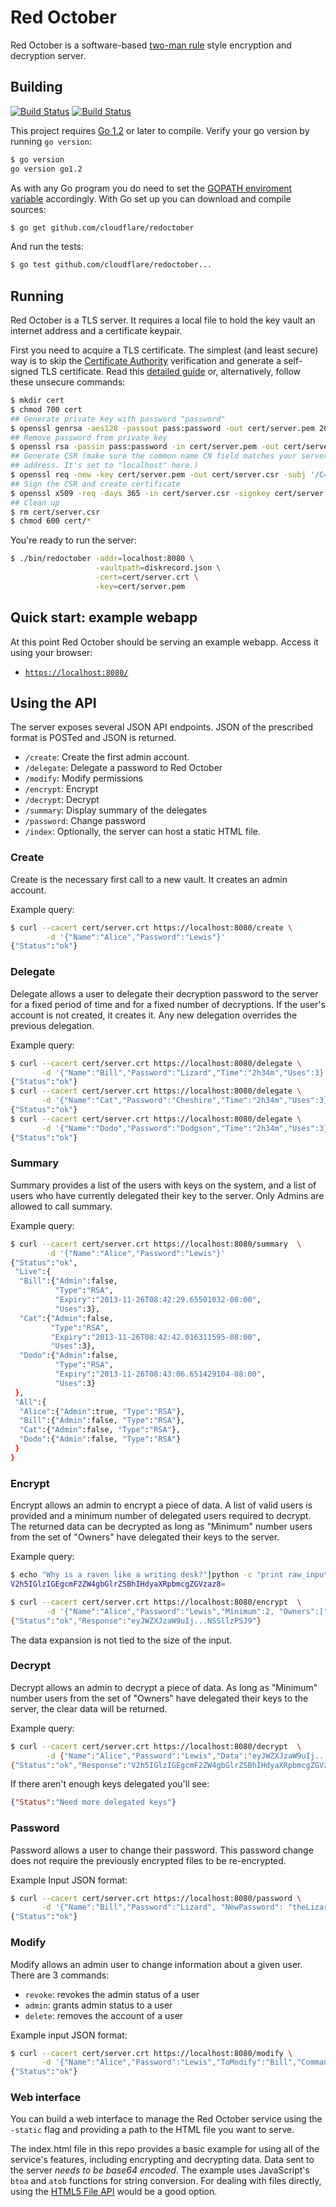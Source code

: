 Red October
===========

Red October is a software-based
[two-man rule](https://en.wikipedia.org/wiki/Two-man_rule) style
encryption and decryption server.

## Building

[![Build Status](https://travis-ci.org/cloudflare/redoctober.png?branch=master)](https://travis-ci.org/cloudflare/redoctober) [![Build Status](https://drone.io/github.com/cloudflare/redoctober/status.png)](https://drone.io/github.com/cloudflare/redoctober/latest)

This project requires [Go 1.2](http://golang.org/doc/install#download)
or later to compile. Verify your go version by running `go version`:

```bash
$ go version
go version go1.2
```

As with any Go program you do need to set the
[GOPATH enviroment variable](http://golang.org/doc/code.html#GOPATH)
accordingly. With Go set up you can download and compile sources:

```bash
$ go get github.com/cloudflare/redoctober
```

And run the tests:

```bash
$ go test github.com/cloudflare/redoctober...
```

## Running

Red October is a TLS server. It requires a local file to hold the key
vault an internet address and a certificate keypair.

First you need to acquire a TLS certificate. The simplest (and least
secure) way is to skip the
[Certificate Authority](https://en.wikipedia.org/wiki/Certificate_authority#Issuing_a_certificate)
verification and generate a self-signed TLS certificate. Read this
[detailed guide](http://www.akadia.com/services/ssh_test_certificate.html)
or, alternatively, follow these unsecure commands:

```bash
$ mkdir cert
$ chmod 700 cert
## Generate private key with password "password"
$ openssl genrsa -aes128 -passout pass:password -out cert/server.pem 2048
## Remove password from private key
$ openssl rsa -passin pass:password -in cert/server.pem -out cert/server.pem
## Generate CSR (make sure the common name CN field matches your server
## address. It's set to "localhost" here.)
$ openssl req -new -key cert/server.pem -out cert/server.csr -subj '/C=US/ST=California/L=Everywhere/CN=localhost'
## Sign the CSR and create certificate
$ openssl x509 -req -days 365 -in cert/server.csr -signkey cert/server.pem -out cert/server.crt
## Clean up
$ rm cert/server.csr
$ chmod 600 cert/*
```

You're ready to run the server:

```bash
$ ./bin/redoctober -addr=localhost:8080 \
                   -vaultpath=diskrecord.json \
                   -cert=cert/server.crt \
                   -key=cert/server.pem
```

## Quick start: example webapp

At this point Red October should be serving an example webapp. Access it using your browser:

  - [`https://localhost:8080/`](https://localhost:8080/)

## Using the API

The server exposes several JSON API endpoints. JSON of the prescribed
format is POSTed and JSON is returned.

 - `/create`: Create the first admin account.
 - `/delegate`: Delegate a password to Red October
 - `/modify`: Modify permissions
 - `/encrypt`: Encrypt
 - `/decrypt`: Decrypt
 - `/summary`: Display summary of the delegates
 - `/password`: Change password
 - `/index`: Optionally, the server can host a static HTML file.

### Create

Create is the necessary first call to a new vault. It creates an
admin account.

Example query:

```bash
$ curl --cacert cert/server.crt https://localhost:8080/create \
        -d '{"Name":"Alice","Password":"Lewis"}'
{"Status":"ok"}
```

### Delegate

Delegate allows a user to delegate their decryption password to the
server for a fixed period of time and for a fixed number of
decryptions.  If the user's account is not created, it creates it.
Any new delegation overrides the previous delegation.

Example query:

```bash
$ curl --cacert cert/server.crt https://localhost:8080/delegate \
       -d '{"Name":"Bill","Password":"Lizard","Time":"2h34m","Uses":3}'
{"Status":"ok"}
$ curl --cacert cert/server.crt https://localhost:8080/delegate \
       -d '{"Name":"Cat","Password":"Cheshire","Time":"2h34m","Uses":3}'
{"Status":"ok"}
$ curl --cacert cert/server.crt https://localhost:8080/delegate \
       -d '{"Name":"Dodo","Password":"Dodgson","Time":"2h34m","Uses":3}'
{"Status":"ok"}
```

### Summary

Summary provides a list of the users with keys on the system, and a
list of users who have currently delegated their key to the
server. Only Admins are allowed to call summary.

Example query:

```bash
$ curl --cacert cert/server.crt https://localhost:8080/summary  \
        -d '{"Name":"Alice","Password":"Lewis"}'
{"Status":"ok",
 "Live":{
  "Bill":{"Admin":false,
          "Type":"RSA",
          "Expiry":"2013-11-26T08:42:29.65501032-08:00",
          "Uses":3},
  "Cat":{"Admin":false,
         "Type":"RSA",
         "Expiry":"2013-11-26T08:42:42.016311595-08:00",
         "Uses":3},
  "Dodo":{"Admin":false,
          "Type":"RSA",
          "Expiry":"2013-11-26T08:43:06.651429104-08:00",
          "Uses":3}
 },
 "All":{
  "Alice":{"Admin":true, "Type":"RSA"},
  "Bill":{"Admin":false, "Type":"RSA"},
  "Cat":{"Admin":false, "Type":"RSA"},
  "Dodo":{"Admin":false, "Type":"RSA"}
 }
}
```

### Encrypt

Encrypt allows an admin to encrypt a piece of data. A list of valid
users is provided and a minimum number of delegated users required to
decrypt. The returned data can be decrypted as long as "Minimum"
number users from the set of "Owners" have delegated their keys to the
server.

Example query:

```bash
$ echo "Why is a raven like a writing desk?"|python -c "print raw_input().encode('base64')"
V2h5IGlzIGEgcmF2ZW4gbGlrZSBhIHdyaXRpbmcgZGVzaz8=

$ curl --cacert cert/server.crt https://localhost:8080/encrypt  \
        -d '{"Name":"Alice","Password":"Lewis","Minimum":2, "Owners":["Alice","Bill","Cat","Dodo"],"Data":"V2h5IGlzIGEgcmF2ZW4gbGlrZSBhIHdyaXRpbmcgZGVzaz8="}'
{"Status":"ok","Response":"eyJWZXJzaW9uIj...NSSllzPSJ9"}
```

The data expansion is not tied to the size of the input.

### Decrypt

Decrypt allows an admin to decrypt a piece of data. As long as
"Minimum" number users from the set of "Owners" have delegated their
keys to the server, the clear data will be returned.

Example query:

```bash
$ curl --cacert cert/server.crt https://localhost:8080/decrypt  \
        -d {"Name":"Alice","Password":"Lewis","Data":"eyJWZXJzaW9uIj...NSSllzPSJ9"}
{"Status":"ok","Response":"V2h5IGlzIGEgcmF2ZW4gbGlrZSBhIHdyaXRpbmcgZGVzaz8="}
```

If there aren't enough keys delegated you'll see:

```json
{"Status":"Need more delegated keys"}
```

### Password

Password allows a user to change their password.  This password change
does not require the previously encrypted files to be re-encrypted.

Example Input JSON format:

```bash
$ curl --cacert cert/server.crt https://localhost:8080/password \
       -d '{"Name":"Bill","Password":"Lizard", "NewPassword": "theLizard"}'
{"Status":"ok"}
```

### Modify

Modify allows an admin user to change information about a given user.
There are 3 commands:

 - `revoke`: revokes the admin status of a user
 - `admin`: grants admin status to a user
 - `delete`: removes the account of a user

Example input JSON format:

```bash
$ curl --cacert cert/server.crt https://localhost:8080/modify \
       -d '{"Name":"Alice","Password":"Lewis","ToModify":"Bill","Command":"admin"}'
{"Status":"ok"}
```


### Web interface

You can build a web interface to manage the Red October service using
the `-static` flag and providing a path to the HTML file you want to
serve.

The index.html file in this repo provides a basic example for using
all of the service's features, including encrypting and decrypting
data. Data sent to the server *needs to be base64 encoded*. The
example uses JavaScript's `btoa` and `atob` functions for string
conversion. For dealing with files directly, using the
[HTML5 File API](https://developer.mozilla.org/en-US/docs/Web/API/FileReader.readAsDataURL)
would be a good option.
